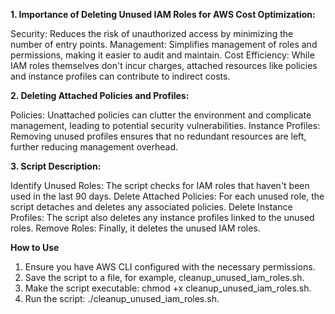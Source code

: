 **1. Importance of Deleting Unused IAM Roles for AWS Cost Optimization:**

Security: Reduces the risk of unauthorized access by minimizing the number of entry points.
Management: Simplifies management of roles and permissions, making it easier to audit and maintain.
Cost Efficiency: While IAM roles themselves don't incur charges, attached resources like policies and instance profiles can contribute to indirect costs.

**2. Deleting Attached Policies and Profiles:**

Policies: Unattached policies can clutter the environment and complicate management, leading to potential security vulnerabilities.
Instance Profiles: Removing unused profiles ensures that no redundant resources are left, further reducing management overhead.

**3. Script Description:**

Identify Unused Roles: The script checks for IAM roles that haven't been used in the last 90 days.
Delete Attached Policies: For each unused role, the script detaches and deletes any associated policies.
Delete Instance Profiles: The script also deletes any instance profiles linked to the unused roles.
Remove Roles: Finally, it deletes the unused IAM roles.

**How to Use**
1. Ensure you have AWS CLI configured with the necessary permissions.
2. Save the script to a file, for example, cleanup_unused_iam_roles.sh.
3. Make the script executable: chmod +x cleanup_unused_iam_roles.sh.
4. Run the script: ./cleanup_unused_iam_roles.sh.

